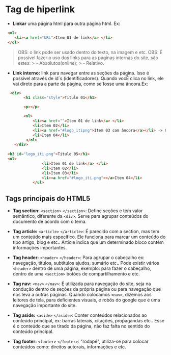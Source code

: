 # Tag de hiperlink
- **Linkar** uma página html para outra página html. Ex: 
``` html
 <ol>
    <li><a href="URL">Item 01 de link</a> </li>
 </ol>
```
> OBS: o link pode ser usado dentro do texto, na imagem e etc.
> OBS: É possível fazer o uso dos links para as páginas internas do site, são estes: 
    > - Absolutos(online);
    > - Relativo.

- **Link interno:** link para navegar entre as seções da página. Isso é possível através de id´s (identificadores). Quando vocÊ clica no link, ele vai direto para a parte da página, como se fosse uma âncora.Ex:
```html
  <div>
        <h1 class="style">Titulo 01</h1>

        <p></p>

        <ol>
            <li><a href="">Item 01 de link</a> </li>
            <li>Item 02</li>
            <li><a href="#logo_itipng">Item 03 com âncora</a></li> -> Quando clica nesse link, a página rola para o item 4
            <li>Item 04</li>
         </ol>   
    </div>
 
 <h3 id="logo_iti.png">Titulo 05</h1>
 <ul>
                <li>Item 01 de link</a> </li>
                <li>Item 02</li>
                <li>Item 03</li>
                <li><a href="#logo_iti.png"></a>Item 04</li>
            </ul>
```

## Tags principais do HTML5

- **Tag section:** `<section>` `</section>`: Define seções e tem valor semântico, diferente da `<div>`. Serve para agrupar conteúdos do documento de acordo com o tema.

- **Tag article:** `<article>` `</article>`: É parecido com a section, mas tem um conteúdo mais específico. Ele funciona para marcar um conteúdo do tipo artigo, blog e etc.. 
Article indica que um determinado bloco contém informações importantes.

- **Tag header:** `<header>` `</header>`: Para agrupar o cabeçalho ex: navegação, títulos, subtítulos ajudos, sumário etc..
Pode existir vários `<header>` dentro de uma página, exemplo: para fazer o cabeçalho, dentro de uma `<section>` botões de compartilhamento e etc.

- **Tag nav:** `<nav>` `</nav>`: É utilizada para navegação do site, seja na condução dentro de seções da própria página ou para navegação que nos leva a outras páginas. Quando colocamos `<nav>`, dizemos aos leitores de tela, para deficientes visuais, e robôs do google que é uma navegação importante do site.

- **Tag aside:** `<aside>` `</aside>`: Conter conteúdos relacionados ao conteúdo principal, ex: barras laterais, citações, propagandas etc.. Esse é o conteúdo que se tirado da página, não faz falta no sentido do conteúdo principal. 

- **Tag footer:** `<footer>` `</footer>`: "rodapé", utiliza-se para colocar conteúdos como: direitos autorais, informações e etc.




